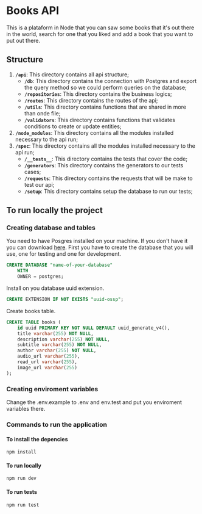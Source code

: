 # Books API

This is a plataform in Node that you can saw some books that it's out there in the world, search for one that you liked and add a book that you want to put out there.

## Structure

1.  **`/api`**: This directory contains all api structure;
    - **`/db`**: This directory contains the connection with Postgres and export the query method so we could perform queries on the database;
    - **`/repositories`**: This directory contains the business logics;
    - **`/routes`**: This directory contains the routes of the api;
    - **`/utils`**: This directory contains functions that are shared in more than onde file;
    - **`/validators`**: This directory contains functions that validates conditions to create or update entities;
2.  **`/node_modules`**: This directory contains all the modules installed necessary to the api run;
3.  **`/spec`**: This directory contains all the modules installed necessary to the api run;
    - **`/__tests__`**: This directory contains the tests that cover the code;
    - **`/generators`**: This directory contains the generators to our tests cases;
    - **`/requests`**: This directory contains the requests that will be make to test our api;
    - **`/setup`**: This directory contains setup the database to run our tests;

## To run locally the project

### Creating database and tables

You need to have Posgres installed on your machine. If you don't have it you can download [here](https://www.postgresql.org/download/).
First you have to create the database that you will use, one for testing and one for development.

```sql
CREATE DATABASE "name-of-your-database"
    WITH
    OWNER = postgres;
```

Install on you database uuid extension.

```sql
CREATE EXTENSION IF NOT EXISTS "uuid-ossp";
```

Create books table.

```sql
CREATE TABLE books (
    id uuid PRIMARY KEY NOT NULL DEFAULT uuid_generate_v4(),
    title varchar(255) NOT NULL,
    description varchar(255) NOT NULL,
    subtitle varchar(255) NOT NULL,
    author varchar(255) NOT NULL,
    audio_url varchar(255),
    read_url varchar(255),
    image_url varchar(255)
);
```

### Creating enviroment variables

Change the .env.example to .env and env.test and put you enviroment variables there.

### Commands to run the application

#### To install the depencies

```shell
npm install
```

#### To run locally

```shell
npm run dev
```

#### To run tests

```shell
npm run test
```
